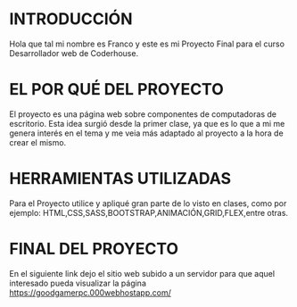# INTRODUCCIÓN

Hola que tal mi nombre es Franco y este es mi Proyecto Final para el curso Desarrollador web de Coderhouse.

# EL POR QUÉ DEL PROYECTO

El proyecto es una página web sobre componentes de computadoras de escritorio.
Esta idea surgió desde la primer clase, ya que es lo que a mi me genera interés en el tema y me veia más adaptado al proyecto a la hora de crear el mismo.

# HERRAMIENTAS UTILIZADAS

Para el Proyecto utilice y apliqué gran parte de lo visto en clases, como por ejemplo: HTML,CSS,SASS,BOOTSTRAP,ANIMACIÓN,GRID,FLEX,entre otras.

# FINAL DEL PROYECTO
En el siguiente link dejo el sitio web subido a un servidor para que aquel interesado pueda visualizar la página https://goodgamerpc.000webhostapp.com/
